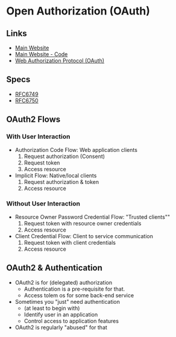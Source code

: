 # Open Authorization (OAuth)

<!--
https://app.pluralsight.com/library/courses/oauth2-json-web-tokens-openid-connect-introduction/table-of-contents?aid=7010a000002BWqBAAW

https://app.pluralsight.com/library/courses/oauth-2-getting-started/table-of-contents

https://roadmap.sh/guides/oauth
-->

## Links

- [Main Website](https://oauth.net/)
- [Main Website - Code](https://oauth.net/code/)
- [Web Authorization Protocol (OAuth)](https://datatracker.ietf.org/wg/oauth/documents/)

## Specs

- [RFC6749](https://datatracker.ietf.org/doc/html/rfc6749)
- [RFC6750](https://datatracker.ietf.org/doc/html/rfc6750)

## OAuth2 Flows

### With User Interaction

- Authorization Code Flow: Web application clients
  1. Request authorization (Consent)
  2. Request token
  3. Access resource
- Implicit Flow: Native/local clients
  1. Request authorization & token
  2. Access resource

### Without User Interaction

- Resource Owner Password Credential Flow: "Trusted clients""
  1. Request token with resource owner credentials
  2. Access resource
- Client Credential Flow: Client to service communication
  1. Request token with client credentials
  2. Access resource

## OAuth2 & Authentication

- OAuth2 is for (delegated) authorization
  - Authentication is a pre-requisite for that.
  - Access tolem os for some back-end service
- Sometimes you "just" need authentication
  - (at least to begin with)
  - Identify user in an application
  - Control access to application features
- OAuth2 is regularly "abused" for that
